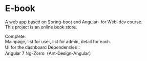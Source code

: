 # E-book
A web app based on Spring-boot and Angular- for Web-dev course.  
This project is an online book store.  

Complete:  
Mainpage, list for user, list for admin, detail for each.  
UI for the dashboard
Dependencies：  
Angular 7
Ng-Zorro（Ant-Design-Angular）  
